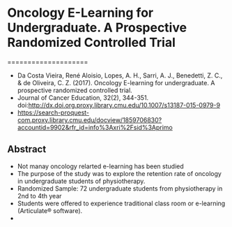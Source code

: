 # Oncology E-Learning for Undergraduate. A Prospective Randomized Controlled Trial
====================
- Da Costa Vieira, René Aloisio, Lopes, A. H., Sarri, A. J., Benedetti, Z. C., & de Oliveira, C. Z. (2017). Oncology E-learning for undergraduate. A prospective randomized controlled trial. 
- Journal of Cancer Education, 32(2), 344-351. doi:http://dx.doi.org.proxy.library.cmu.edu/10.1007/s13187-015-0979-9
- https://search-proquest-com.proxy.library.cmu.edu/docview/1859706830?accountid=9902&rfr_id=info%3Axri%2Fsid%3Aprimo

## Abstract 
- Not manay oncology relarted e-learning has been studied 
- The purpose of the study was to explore the retention rate of oncology in undergraduate students of physiotherapy.  
- Randomized Sample: 72 undergraduate students from physiotherapy in 2nd to 4th year 
- Students were offered to experience traditional class room or e-learning (Articulate® software). 
- 
